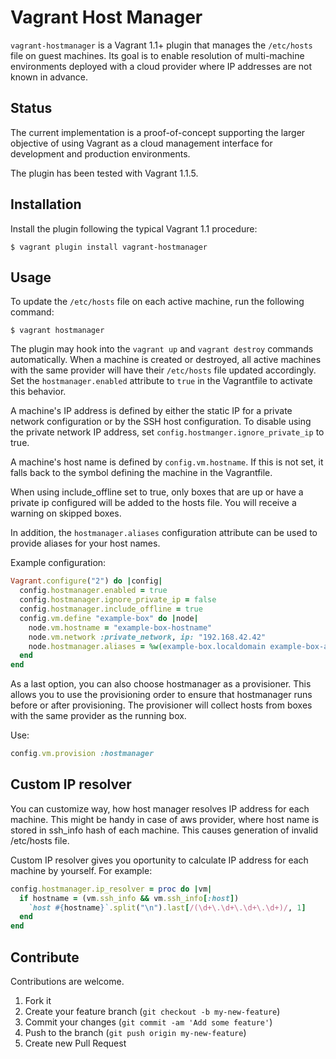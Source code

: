 Vagrant Host Manager
====================
`vagrant-hostmanager` is a Vagrant 1.1+ plugin that manages the `/etc/hosts`
file on guest machines. Its goal is to enable resolution of multi-machine
environments deployed with a cloud provider where IP addresses are not known
in advance.

Status
------
The current implementation is a proof-of-concept supporting the larger
objective of using Vagrant as a cloud management interface for development
and production environments.

The plugin has been tested with Vagrant 1.1.5.

Installation
------------
Install the plugin following the typical Vagrant 1.1 procedure:

    $ vagrant plugin install vagrant-hostmanager

Usage
-----
To update the `/etc/hosts` file on each active machine, run the following
command:

    $ vagrant hostmanager

The plugin may hook into the `vagrant up` and `vagrant destroy` commands
automatically. When a machine is created or destroyed, all active
machines with the same provider will have their `/etc/hosts` file updated
accordingly. Set the `hostmanager.enabled` attribute to `true` in the
Vagrantfile to activate this behavior.

A machine's IP address is defined by either the static IP for a private
network configuration or by the SSH host configuration. To disable
using the private network IP address, set `config.hostmanger.ignore_private_ip`
to true.

A machine's host name is defined by `config.vm.hostname`. If this is not
set, it falls back to the symbol defining the machine in the Vagrantfile.

When using include_offline set to true, only boxes that are up or have a
private ip configured will be added to the hosts file. You will receive a
warning on skipped boxes.

In addition, the `hostmanager.aliases` configuration attribute can be used
to provide aliases for your host names.

Example configuration:

```ruby
Vagrant.configure("2") do |config|
  config.hostmanager.enabled = true
  config.hostmanager.ignore_private_ip = false
  config.hostmanager.include_offline = true
  config.vm.define "example-box" do |node|
    node.vm.hostname = "example-box-hostname"
    node.vm.network :private_network, ip: "192.168.42.42"
    node.hostmanager.aliases = %w(example-box.localdomain example-box-alias)
  end
end
```

As a last option, you can also choose hostmanager as a provisioner.
This allows you to use the provisioning order to ensure that hostmanager
runs before or after provisioning. The provisioner will collect hosts from
boxes with the same provider as the running box.

Use:

```ruby
config.vm.provision :hostmanager
```

Custom IP resolver
------------------

You can customize way, how host manager resolves IP address
for each machine. This might be handy in case of aws provider,
where host name is stored in ssh_info hash of each machine.
This causes generation of invalid /etc/hosts file.

Custom IP resolver gives you oportunity to calculate IP address
for each machine by yourself. For example:

```ruby
config.hostmanager.ip_resolver = proc do |vm|
  if hostname = (vm.ssh_info && vm.ssh_info[:host])
    `host #{hostname}`.split("\n").last[/(\d+\.\d+\.\d+\.\d+)/, 1]
  end
end
```

Contribute
----------
Contributions are welcome.

1. Fork it
2. Create your feature branch (`git checkout -b my-new-feature`)
3. Commit your changes (`git commit -am 'Add some feature'`)
4. Push to the branch (`git push origin my-new-feature`)
5. Create new Pull Request

